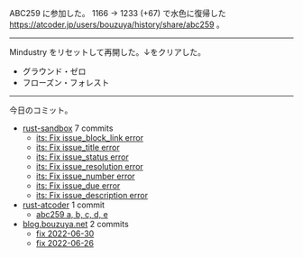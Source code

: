 ABC259 に参加した。 1166 → 1233 (+67) で水色に復帰した <https://atcoder.jp/users/bouzuya/history/share/abc259> 。

---

Mindustry をリセットして再開した。↓をクリアした。

- グラウンド・ゼロ
- フローズン・フォレスト

---

今日のコミット。

- [rust-sandbox](https://github.com/bouzuya/rust-sandbox) 7 commits
  - [its: Fix issue_block_link error](https://github.com/bouzuya/rust-sandbox/commit/d43ba72bbdc6c987748914450d41a66ffa29414b)
  - [its: Fix issue_title error](https://github.com/bouzuya/rust-sandbox/commit/6d6105533f27a92e82e79b5b9eae7156b31a62df)
  - [its: Fix issue_status error](https://github.com/bouzuya/rust-sandbox/commit/fe27767fd1ff460e903d2c6cd9f93c18f5a46b5c)
  - [its: Fix issue_resolution error](https://github.com/bouzuya/rust-sandbox/commit/53db81e6b47c239b7c7c557b28b4f677816a8d4e)
  - [its: Fix issue_number error](https://github.com/bouzuya/rust-sandbox/commit/923c5f060ec53e8949ab0157229e2c919724855f)
  - [its: Fix issue_due error](https://github.com/bouzuya/rust-sandbox/commit/7de35830e67d2c8742c870a51de0ca4a085461ef)
  - [its: Fix issue_description error](https://github.com/bouzuya/rust-sandbox/commit/439cf290c48d6537110a8d6817fb7ce25b24e84e)
- [rust-atcoder](https://github.com/bouzuya/rust-atcoder) 1 commit
  - [abc259 a, b, c, d, e](https://github.com/bouzuya/rust-atcoder/commit/b0e970f2725e48213512c4b63080091ae33b46be)
- [blog.bouzuya.net](https://github.com/bouzuya/blog.bouzuya.net) 2 commits
  - [fix 2022-06-30](https://github.com/bouzuya/blog.bouzuya.net/commit/2e24d31c90568e386169a93f36c434ac8d3a8b66)
  - [fix 2022-06-26](https://github.com/bouzuya/blog.bouzuya.net/commit/b897eb21d0bea08f054adf980c696820fac618fc)
